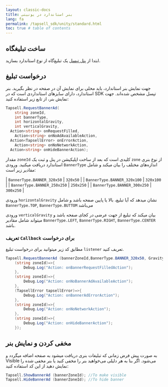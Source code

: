 ```yaml
---
layout: classic-docs
title: بنر استاندارد در یونیتی
lang: fa
permalink: /tapsell_sdk/unity/standard.html
toc: true # table of contents
---
```


## ساخت تبلیغگاه
ابتدا از [پنل تپسل](https://dashboard.tapsell.ir/) یک تبلیغ‌گاه از نوع استاندارد بسازید.

## درخواست تبلیغ
جهت نمایش بنر استاندارد، باید محلی برای نمایش آن در صفحه در نظر بگیرید. بنر استاندارد، دارای سایزهای استانداردی است که در SDK تپسل مشخص شده‌اند. جهت نمایش بنر، از تابع زیر استفاده کنید:

```c#
Tapsell.RequestBannerAd(
	string zoneId,
	int bannerType, 
	int horizontalGravity, 
	int verticalGravity, 
  Action<string> onRequestFilled,
	Action<string> onNoAdAvailableAction,
  Action<TapsellError> onErrorAction, 
	Action<string> onNoNetworkAction,
  Action<string> onHideBannerAction);
```

مقدار `zoneId` کلیدی است که بعد از ساخت اپلیکیشن در پنل و ثبت یک `zone` از نوع بنری استاندارد دریافت میکنید. ورودی `BannerType` اندازه‌های مختلف را بیان میکند و شامل مقادیر زیر است:

| `BannerType.BANNER_320x50` | `320x50` |
| `BannerType.BANNER_320x100` | `320x100` |
| `BannerType.BANNER_250x250` | `250x250` |
| `BannerType.BANNER_300x250` | `300x250` |  
  
ورودی `horizontalGravity` نشان میدهد که آیا تبلیغ، بالا یا پایین صفحه باشد و شامل `BannerType.TOP`, `BannerType.BUTTOM` می‌باشد  

ورودی `verticalGravity` بیان میکند که تبلیغ از جهت عرضی در کجای صفحه باشد و میتواند شامل مقادیر `BannerType.LEFT`, `BannerType.RIGHT`, `BannerType.CENTER` باشد.


### تعریف `Callback` برای درخواست
مطابق کد زیر میتوانید برای درخواست تبلیغ `listener` تعریف کنید.

```c#
Tapsell.RequestBannerAd (bannerZoneId,BannerType.BANNER_320x50, Gravity.BOTTOM, Gravity.CENTER,
	(string zoneId)=>{
		Debug.Log("Action: onBannerRequestFilledAction");
	},
	(string zoneId)=>{
		Debug.Log("Action: onNoBannerAdAvailableAction");
	},
	(TapsellError tapsellError)=>{
		Debug.Log("Action: onBannerAdErrorAction");
	},
	(string zoneId)=>{
		Debug.Log("Action: onNoNetworkAction");
	}, 
	(string zoneId)=>{
		Debug.Log("Action: onHideBannerAction");
	});
```

## مخفی کردن و نمایش بنر
به صورت پیش فرض زمانی که تبلیغات بنری دریافت میشود به صفحه اضافه میگردد و Visible می‌شود. اگر بنا به هر دلیلی می‌خواهید بنر را مخفی کنید یا بنر مخفی شده را نمایش دهید از این کد استفاده کنید:


```java
Tapsell.ShowBannerAd (bannerZoneId); //To make visible
Tapsell.HideBannerAd (bannerZoneId); //To hide banner
```
